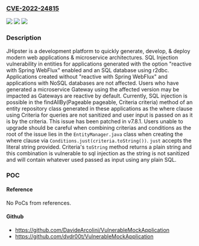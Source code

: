 ### [CVE-2022-24815](https://cve.mitre.org/cgi-bin/cvename.cgi?name=CVE-2022-24815)
![](https://img.shields.io/static/v1?label=Product&message=generator-jhipster&color=blue)
![](https://img.shields.io/static/v1?label=Version&message=%3E%3D%207.0.0%2C%20%3C%207.8.1%20&color=brightgreen)
![](https://img.shields.io/static/v1?label=Vulnerability&message=CWE-89%3A%20Improper%20Neutralization%20of%20Special%20Elements%20used%20in%20an%20SQL%20Command%20('SQL%20Injection')&color=brightgreen)

### Description

JHipster is a development platform to quickly generate, develop, & deploy modern web applications & microservice architectures. SQL Injection vulnerability in entities for applications generated with the option "reactive with Spring WebFlux" enabled and an SQL database using r2dbc. Applications created without "reactive with Spring WebFlux" and applications with NoSQL databases are not affected. Users who have generated a microservice Gateway using the affected version may be impacted as Gateways are reactive by default. Currently, SQL injection is possible in the findAllBy(Pageable pageable, Criteria criteria) method of an entity repository class generated in these applications as the where clause using Criteria for queries are not sanitized and user input is passed on as it is by the criteria. This issue has been patched in v7.8.1. Users unable to upgrade should be careful when combining criterias and conditions as the root of the issue lies in the `EntityManager.java` class when creating the where clause via `Conditions.just(criteria.toString())`. `just` accepts the literal string provided. Criteria's `toString` method returns a plain string and this combination is vulnerable to sql injection as the string is not sanitized and will contain whatever used passed as input using any plain SQL.

### POC

#### Reference
No PoCs from references.

#### Github
- https://github.com/DavideArcolini/VulnerableMockApplication
- https://github.com/dvdr00t/VulnerableMockApplication


